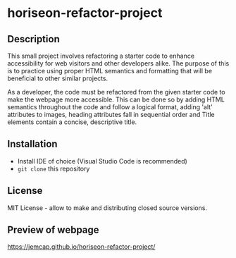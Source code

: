 #  horiseon-refactor-project

## Description

This small project involves refactoring a starter code to enhance accessibility for web visitors and other developers alike. The purpose of this is to practice using proper HTML semantics and formatting that will be beneficial to other similar projects. 

As a developer, the code must be refactored from the given starter code to make the webpage more accessible. This can be done so by adding HTML semantics throughout the code and follow a logical format, adding 'alt' attributes to images, heading attributes fall in sequential order and Title elements contain a concise, descriptive title.

## Installation 

* Install IDE of choice (Visual Studio Code is recommended)
* `git clone` this repository

## License 

MIT License - allow to make and distributing closed source versions.

## Preview of webpage

https://jemcap.github.io/horiseon-refactor-project/